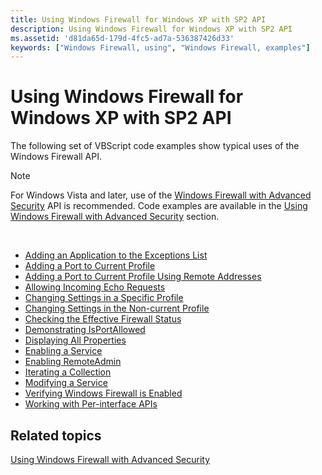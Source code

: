 ```yaml
---
title: Using Windows Firewall for Windows XP with SP2 API
description: Using Windows Firewall for Windows XP with SP2 API
ms.assetid: 'd81da65d-179d-4fc5-ad7a-536387426d33'
keywords: ["Windows Firewall, using", "Windows Firewall, examples"]
---
```


# Using Windows Firewall for Windows XP with SP2 API

The following set of VBScript code examples show typical uses of the Windows Firewall API.

> [!Note]  
> For Windows Vista and later, use of the [Windows Firewall with Advanced Security](windows-firewall-advanced-security-start-page.md) API is recommended. Code examples are available in the [Using Windows Firewall with Advanced Security](using-windows-firewall-with-advanced-security.md) section.

 

-   [Adding an Application to the Exceptions List](wf-adding-an-application.md)
-   [Adding a Port to Current Profile](wf-adding-port-to-profile.md)
-   [Adding a Port to Current Profile Using Remote Addresses](wf-adding-port-to-profile-remoteaddress.md)
-   [Allowing Incoming Echo Requests](wf-allowing-incoming-echo-requests.md)
-   [Changing Settings in a Specific Profile](wf-changing-profile-settings.md)
-   [Changing Settings in the Non-current Profile](wf-changing-noncurrent-profile-settings.md)
-   [Checking the Effective Firewall Status](checking-the-effective-firewall-status.md)
-   [Demonstrating IsPortAllowed](wf-demonstrating-isportallowed.md)
-   [Displaying All Properties](displaying-all-properties.md)
-   [Enabling a Service](wf-enabling-a-service.md)
-   [Enabling RemoteAdmin](wf-enabling-remoteadmin.md)
-   [Iterating a Collection](iterating-a-collection.md)
-   [Modifying a Service](wf-modifying-a-service.md)
-   [Verifying Windows Firewall is Enabled](wf-verifying-wf-enabled.md)
-   [Working with Per-interface APIs](wf-working-with-per-interface-apis.md)

## Related topics

<dl> <dt>

[Using Windows Firewall with Advanced Security](using-windows-firewall-with-advanced-security.md)
</dt> </dl>

 

 




